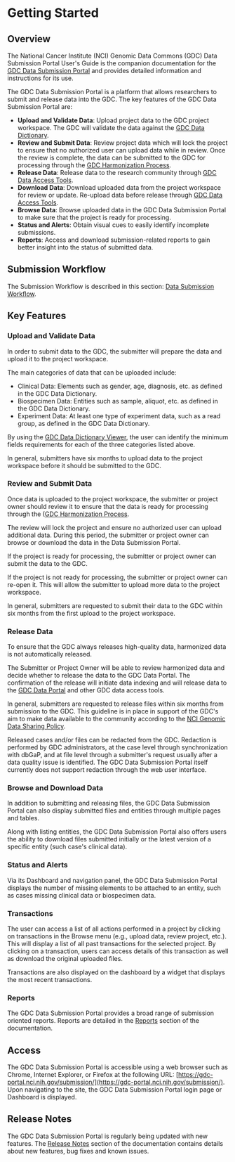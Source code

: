 # Getting Started

## Overview

The National Cancer Institute (NCI) Genomic Data Commons (GDC) Data Submission Portal User's Guide is the companion documentation for the [GDC Data Submission Portal](https://gdc.nci.nih.gov/submit-data/gdc-data-submission-portal) and provides detailed information and instructions for its use.

The GDC Data Submission Portal is a platform that allows researchers to submit and release data into the GDC. The key features of the GDC Data Submission Portal are:

* __Upload and Validate Data__: Upload project data to the GDC project workspace. The GDC will validate the data against the [GDC Data Dictionary](https://gdc-docs.nci.nih.gov/Data_Dictionary/).
* __Review and Submit Data__: Review project data which will lock the project to ensure that no authorized user can upload data while in review. Once the review is complete, the data can be submitted to the GDC for processing through the [GDC Harmonization Process](https://gdc.nci.nih.gov/submit-data/gdc-data-harmonization).
* __Release Data__: Release data to the research community through [GDC Data Access Tools](https://gdc.nci.nih.gov/access-data/data-access-processes-and-tools).
* __Download Data__: Download uploaded data from the project workspace for review or update. Re-upload data before release through [GDC Data Access Tools](https://gdc.nci.nih.gov/access-data/data-access-processes-and-tools).
* __Browse Data__: Browse uploaded data in the GDC Data Submission Portal to make sure that the project is ready for processing.
* __Status and Alerts__: Obtain visual cues to easily identify incomplete submissions.
* __Reports__: Access and download submission-related reports to gain better insight into the status of submitted data.

## Submission Workflow

The Submission Workflow is described in this section: [Data Submission Workflow](Submission_Workflow.md). 

## Key Features

### Upload and Validate Data
In order to submit data to the GDC, the submitter will prepare the data and upload it to the project workspace.

The main categories of data that can be uploaded include: 

* Clinical Data: Elements such as gender, age, diagnosis, etc. as defined in the GDC Data Dictionary.
* Biospecimen Data: Entities such as sample, aliquot, etc. as defined in the GDC Data Dictionary.
* Experiment Data: At least one type of experiment data, such as a read group, as defined in the GDC Data Dictionary.

By using the [GDC Data Dictionary Viewer](../../Data_Dictionary/viewer.md), the user can identify the minimum fields requirements for each of the three categories listed above.

In general, submitters have six months to upload data to the project workspace before it should be submitted to the GDC.

### Review and Submit Data

Once data is uploaded to the project workspace, the submitter or project owner should review it to ensure that the data is ready for processing through the ([GDC Harmonization Process](https://gdc.nci.nih.gov/submit-data/gdc-data-harmonization).

The review will lock the project and ensure no authorized user can upload additional data. During this period, the submitter or project owner can browse or download the data in the Data Submission Portal. 

If the project is ready for processing, the submitter or project owner can submit the data to the GDC.

If the project is not ready for processing, the submitter or project owner can re-open it. This will allow the submitter to upload more data to the project workspace.

In general, submitters are requested to submit their data to the GDC within six months from the first upload to the project workspace.

### Release Data

To ensure that the GDC always releases high-quality data, harmonized data is not automatically released.

The Submitter or Project Owner will be able to review harmonized data and decide whether to release the data to the GDC Data Portal. The confirmation of the release will initiate data indexing and will release data to the [GDC Data Portal](https://gdc-portal.nci.nih.gov/projects/t) and other GDC data access tools.

In general, submitters are requested to release files within six months from submission to the GDC. This guideline is in place in support of the GDC's aim to make data available to the community according to the [NCI Genomic Data Sharing Policy](http://www.cancer.gov/grants-training/grants-management/nci-policies/genomic-data).

Released cases and/or files can be redacted from the GDC. Redaction is performed by GDC administrators, at the case level through synchronization with dbGaP, and at file level through a submitter's request usually after a data quality issue is identified. The GDC Data Submission Portal itself currently does not support redaction through the web user interface.

### Browse and Download Data

In addition to submitting and releasing files, the GDC Data Submission Portal can also display submitted files and entities through multiple pages and tables.

Along with listing entities, the GDC Data Submission Portal also offers users the ability to download files submitted initially or the latest version of a specific entity (such case's clinical data).

### Status and Alerts

Via its Dashboard and navigation panel, the GDC Data Submission Portal displays the number of missing elements to be attached to an entity, such as cases missing clinical data or biospecimen data.


### Transactions

The user can access a list of all actions performed in a project by clicking on transactions in the Browse menu (e.g., upload data, review project, etc.). This will display a list of all past transactions for the selected project. By clicking on a transaction, users can access details of this transaction as well as download the original uploaded files.

Transactions are also displayed on the dashboard by a widget that displays the most recent transactions.

### Reports

The GDC Data Submission Portal provides a broad range of submission oriented reports. Reports are detailed in the [Reports](Reports.md) section of the documentation.

## Access

The GDC Data Submission Portal is accessible using a web browser such as Chrome, Internet Explorer, or Firefox at the following URL: [https://gdc-portal.nci.nih.gov/submission/](https://gdc-portal.nci.nih.gov/submission/).
Upon navigating to the site, the GDC Data Submission Portal login page or Dashboard is displayed.

## Release Notes

The GDC Data Submission Portal is regularly being updated with new features. The [Release Notes](../Release_Notes/Data_Submission_Portal_Release_Notes.md) section of the documentation contains details about new features, bug fixes and known issues.
